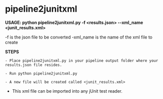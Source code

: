 # pipeline2junitxml
<b>USAGE:  python pipeline2junitxml.py -f <results.json> --xml_name <junit_results.xml></b>
		
-f is the json file to be converted
-xml_name is the name of the xml file to create


<b>STEPS</b>
	
	- Place pipeline2junitxml.py in your pipeline output folder where your results.json file resides.
	
	- Run python pipeline2junitxml.py

	- A new file will be created called <junit_results.xml>

- This xml file can be imported into any jUnit test reader.